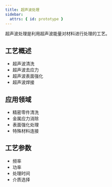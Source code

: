 ```yaml
---
title: 超声波处理
sidebar:
  attrs: { id: prototype }
---
```


超声波处理是利用超声波能量对材料进行处理的工艺。

## 工艺概述
- 超声波清洗
- 超声波去应力
- 超声波表面强化
- 超声波焊接

## 应用领域
- 精密零件清洗
- 金属应力消除
- 表面强化处理
- 特殊材料连接

## 工艺参数
- 频率
- 功率
- 处理时间
- 介质选择